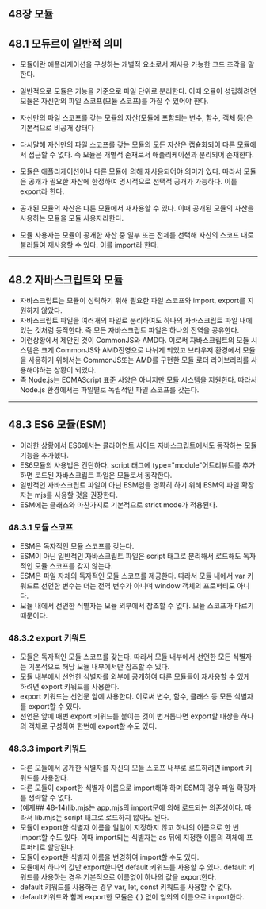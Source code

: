 ## 48장 모듈

## 48.1 모듀르이 일반적 의미

- 모듈이란 애플리케이션을 구성하는 개별적 요소로서 재사용 가능한 코드 조각을 말한다.
- 일반적으로 모듈은 기능을 기준으로 파일 단위로 분리한다. 이때 오뮬이 성립하려면 모듈은 자신만의 파일 스코프(모듈 스코프)를 가질 수 있어야 한다.

- 자신만의 파일 스코프를 갖는 모듈의 자산(모듈에 포함되는 변수, 함수, 객체 등)은 기본적으로 비공개 상태다
- 다시말해 자신만의 파일 스코프를 갖는 모듈의 모든 자산은 캡슐화되어 다른 모듈에서 접근할 수 없다. 즉 모듈은 개별적 존재로서 애플리케이션과 분리되어 존재한다.

- 모듈은 애플리케이션이나 다른 모듈에 의해 재사용되어야 의미가 있다. 따라서 모듈은 공개가 필요한 자산에 한정하여 명시적으로 선택적 공개가 가능하다. 이를 export라 한다.
- 공개된 모듈의 자산은 다른 모듈에서 재사용할 수 있다. 이때 공개된 모듈의 자산을 사용하는 모듈을 모듈 사용자라한다.
- 모듈 사용자는 모듈이 공개한 자산 중 일부 또는 전체를 선택해 자신의 스코프 내로 불러들여 재사용할 수 있다. 이를 import라 한다.

---

## 48.2 자바스크립트와 모듈

- 자바스크립트는 모듈이 성릭하기 위해 필요한 파일 스코프와 import, export를 지원하지 않았다.
- 자바스크립트 파일을 여러개의 파일로 분리하여도 하나의 자바스크립트 파일 내에 있는 것처럼 동작한다. 즉 모든 자바스크립트 파일은 하나의 전역을 공유한다.
- 이런상황에서 제안된 것이 CommonJS와 AMD다. 이로써 자바스크립트의 모듈 시스템은 크게 CommonJS와 AMD진영으로 나뉘게 되었고 브라우저 환경에서 모듈을 사용하기 위해서는 CommonJS또는 AMD를 구현한 모듈 로더 라이브러리를 사용해야하는 상황이 되었다.
- 즉 Node.js는 ECMAScript 표준 사양은 아니지만 모듈 시스템을 지원한다. 따라서 Node.js 환경에서는 파일별로 독립적인 파일 스코프를 갖는다.

---

## 48.3 ES6 모듈(ESM)

- 이러한 상황에서 ES6에서는 클라이언트 사이드 자바스크립트에서도 동작하는 모듈 기능을 추가했다.
- ES6모듈의 사용법은 간단하다. script 태그에 type="module"어트리뷰트를 추가하면 로드된 자바스크립트 파일은 모듈로서 동작한다.
- 일반적인 자바스크립트 파일이 아닌 ESM임을 명확히 하기 위해 ESM의 파일 확장자는 mjs를 사용할 것을 권장한다.
- ESM에는 클래스와 마찬가지로 기본적으로 strict mode가 적용된다.

### 48.3.1 모듈 스코프

- ESM은 독자적인 모듈 스코프를 갖는다.
- ESM이 아닌 일반적인 자바스크립트 파일은 script 태그로 분리해서 로드해도 독자적인 모듈 스코프를 갖지 않는다.
- ESM은 파일 자체의 독자적인 모듈 스코프를 제공한다. 따라서 모듈 내에서 var 키워드로 선언한 변수는 더는 전역 변수가 아니며 window 객체의 프로퍼티도 아니다.
- 모듈 내에서 선언한 식별자는 모듈 외부에서 참조할 수 없다. 모듈 스코프가 다르기 때문이다.

### 48.3.2 export 키워드

- 모듈은 독자적인 모듈 스코프를 갖는다. 따라서 모듈 내부에서 선언한 모든 식별자는 기본적으로 해당 모듈 내부에서만 참조할 수 있다.
- 모듈 내부에서 선언한 식별자를 외부에 공개하여 다른 모듈들이 재사용할 수 있게 하려면 export 키워드를 사용한다.
- export 키워드는 선언문 앞에 사용한다. 이로써 변수, 함수, 클래스 등 모든 식별자를 export할 수 있다.
- 선언문 앞에 매번 export 키워드를 붙이는 것이 번거롭다면 export할 대상을 하나의 객체로 구성하여 한번에 export할 수도 있다.

### 48.3.3 import 키워드

- 다른 모듈에서 공개한 식별자를 자신의 모듈 스코프 내부로 로드하려면 import 키워드를 사용한다.
- 다른 모듈이 export한 식별자 이름으로 import해야 하며 ESM의 경우 파일 확장자를 생략할 수 없다.
- (예제## 48-14)lib.mjs는 app.mjs의 import문에 의해 로드되는 의존성이다. 따라서 lib.mjs는 script 태그로 로드하지 않아도 된다.
- 모듈이 export한 식별자 이름을 일일이 지정하지 않고 하나의 이름으로 한 번 import할 수도 있다. 이때 import되는 식별자는 as 뒤에 지정한 이름의 객체에 프로퍼티로 할당된다.
- 모듈이 export한 식별자 이름을 변경하여 import할 수도 있다.
- 모듈에서 하나의 값만 export한다면 default 키워드를 사용할 수 있다. default 키워드를 사용하는 경우 기본적으로 이름없이 하나의 값을 export한다.
- default 키워드를 사용하는 경우 var, let, const 키워드를 사용할 수 없다.
- default키워드와 함께 export한 모듈은 { } 없이 임의의 이름으로 import한다.
